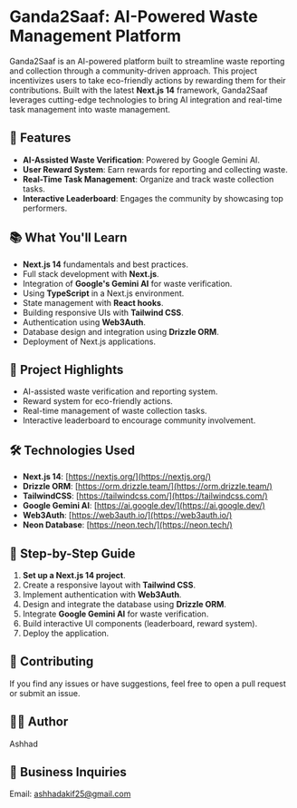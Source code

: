 # Ganda2Saaf: AI-Powered Waste Management Platform

Ganda2Saaf is an AI-powered platform built to streamline waste reporting and collection through a community-driven approach. This project incentivizes users to take eco-friendly actions by rewarding them for their contributions. Built with the latest **Next.js 14** framework, Ganda2Saaf leverages cutting-edge technologies to bring AI integration and real-time task management into waste management.

## 🎯 Features

- **AI-Assisted Waste Verification**: Powered by Google Gemini AI.
- **User Reward System**: Earn rewards for reporting and collecting waste.
- **Real-Time Task Management**: Organize and track waste collection tasks.
- **Interactive Leaderboard**: Engages the community by showcasing top performers.

## 📚 What You'll Learn

- **Next.js 14** fundamentals and best practices.
- Full stack development with **Next.js**.
- Integration of **Google's Gemini AI** for waste verification.
- Using **TypeScript** in a Next.js environment.
- State management with **React hooks**.
- Building responsive UIs with **Tailwind CSS**.
- Authentication using **Web3Auth**.
- Database design and integration using **Drizzle ORM**.
- Deployment of Next.js applications.

## 🚀 Project Highlights

- AI-assisted waste verification and reporting system.
- Reward system for eco-friendly actions.
- Real-time management of waste collection tasks.
- Interactive leaderboard to encourage community involvement.

## 🛠️ Technologies Used

- **Next.js 14**: [https://nextjs.org/](https://nextjs.org/)
- **Drizzle ORM**: [https://orm.drizzle.team/](https://orm.drizzle.team/)
- **TailwindCSS**: [https://tailwindcss.com/](https://tailwindcss.com/)
- **Google Gemini AI**: [https://ai.google.dev/](https://ai.google.dev/)
- **Web3Auth**: [https://web3auth.io/](https://web3auth.io/)
- **Neon Database**: [https://neon.tech/](https://neon.tech/)

## 📖 Step-by-Step Guide

1. **Set up a Next.js 14 project**.
2. Create a responsive layout with **Tailwind CSS**.
3. Implement authentication with **Web3Auth**.
4. Design and integrate the database using **Drizzle ORM**.
5. Integrate **Google Gemini AI** for waste verification.
6. Build interactive UI components (leaderboard, reward system).
7. Deploy the application.

## 🤝 Contributing

If you find any issues or have suggestions, feel free to open a pull request or submit an issue.

## 🧑‍💻 Author

Ashhad

## 💼 Business Inquiries

Email: ashhadakif25@gmail.com
